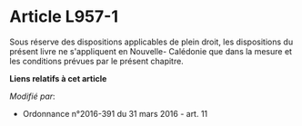 # Article L957-1

Sous réserve des dispositions applicables de plein droit, les dispositions du présent livre ne s'appliquent en Nouvelle-
Calédonie que dans la mesure et les conditions prévues par le présent chapitre.

**Liens relatifs à cet article**

_Modifié par_:

  - Ordonnance n°2016-391 du 31 mars 2016 - art. 11
